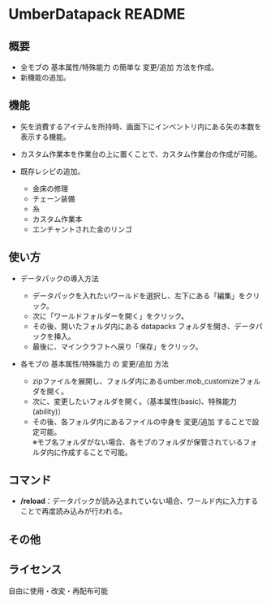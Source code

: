 # UmberDatapack README

## 概要
- 全モブの 基本属性/特殊能力 の簡単な 変更/追加 方法を作成。
- 新機能の追加。

## 機能
- 矢を消費するアイテムを所持時、画面下にインベントリ内にある矢の本数を表示する機能。
- カスタム作業本を作業台の上に置くことで、カスタム作業台の作成が可能。

- 既存レシピの追加。
    - 金床の修理
    - チェーン装備
    - 糸
    - カスタム作業本
    - エンチャントされた金のリンゴ

## 使い方
- データパックの導入方法
    - データパックを入れたいワールドを選択し、左下にある「編集」をクリック。
    - 次に「ワールドフォルダーを開く」をクリック。
    - その後、開いたフォルダ内にある datapacks フォルダを開き、データパックを挿入。
    - 最後に、マインクラフトへ戻り「保存」をクリック。

- 各モブの 基本属性/特殊能力 の 変更/追加 方法
    - zipファイルを展開し、フォルダ内にあるumber.mob_customizeフォルダを開く。
    - 次に、変更したいフォルダを開く。（基本属性(basic)、特殊能力(ability)）
    - その後、各フォルダ内にあるファイルの中身を 変更/追加 することで設定可能。  
    ※モブ名フォルダがない場合、各モブのフォルダが保管されているフォルダ内に作成することで可能。

## コマンド
- **/reload**：データパックが読み込まれていない場合、ワールド内に入力することで再度読み込みが行われる。

## その他

## ライセンス
自由に使用・改変・再配布可能
